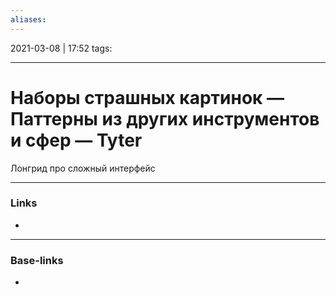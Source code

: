 ```yaml
---
aliases:
---
```

2021-03-08 | 17:52
tags: 
___

# Наборы страшных картинок — Паттерны из других инструментов и сфер — Tyter

Лонгрид про сложный интерфейс

___
### Links
- 

___
### Base-links
- 

